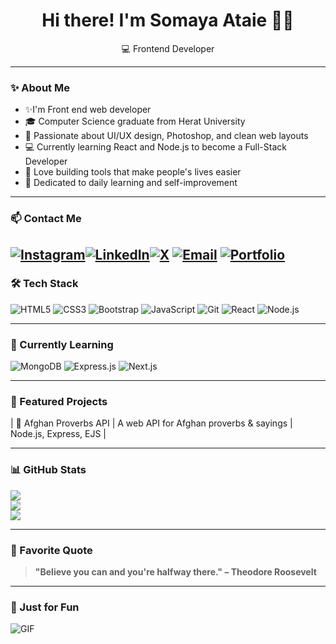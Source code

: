 <h1 align="center">Hi there! I'm Somaya Ataie 👩‍💻</h1>
<p align="center">
 💻 Frontend Developer 
</p>

---

### ✨ About Me
- ✨I'm Front end web developer
- 🎓 Computer Science graduate from Herat University
- 🌸 Passionate about UI/UX design, Photoshop, and clean web layouts
- 💻 Currently learning React and Node.js to become a Full-Stack Developer
- 🚀 Love building tools that make people's lives easier
- 🧠 Dedicated to daily learning and self-improvement

---
### 📫 Contact Me

[![Instagram](https://img.shields.io/badge/Instagram-%23E4405F.svg?logo=Instagram&logoColor=white)](https://www.instagram.com/sam.77ataie/)[![LinkedIn](https://img.shields.io/badge/LinkedIn-%230077B5.svg?logo=linkedin&logoColor=white)](https://www.linkedin.com/in/somaya-ataie-b55336361/)[![X](https://img.shields.io/badge/X-black.svg?logo=X&logoColor=white)](https://x.com/SomayaAtaee)
[![Email](https://img.shields.io/badge/Email-D14836?style=for-the-badge&logo=gmail&logoColor=white)](somayaataee0@gmail.com)
[![Portfolio](https://img.shields.io/badge/Portfolio-24292e?style=for-the-badge&logo=githubpages&logoColor=white)](https://somayaataee.github.io/my-portfolio/)
---
### 🛠️ Tech Stack

![HTML5](https://img.shields.io/badge/-HTML5-E34F26?style=for-the-badge&logo=html5&logoColor=white)
![CSS3](https://img.shields.io/badge/-CSS3-1572B6?style=for-the-badge&logo=css3)
![Bootstrap](https://img.shields.io/badge/-Bootstrap-7952B3?style=for-the-badge&logo=bootstrap)
![JavaScript](https://img.shields.io/badge/-JavaScript-F7DF1E?style=for-the-badge&logo=javascript&logoColor=black)
![Git](https://img.shields.io/badge/-Git-F05032?style=for-the-badge&logo=git)
![React](https://img.shields.io/badge/-React-61DAFB?style=for-the-badge&logo=react)
![Node.js](https://img.shields.io/badge/-Node.js-339933?style=for-the-badge&logo=nodedotjs)

---

### 🚀 Currently Learning

![MongoDB](https://img.shields.io/badge/-MongoDB-47A248?style=for-the-badge&logo=mongodb)
![Express.js](https://img.shields.io/badge/-Express.js-000000?style=for-the-badge&logo=express&logoColor=white)
![Next.js](https://img.shields.io/badge/-Next.js-000000?style=for-the-badge&logo=next.js)

---

### 💼 Featured Projects

| 🧾 Afghan Proverbs API | A web API for Afghan proverbs & sayings | Node.js, Express, EJS |

---

### 📊 GitHub Stats

<p >
  <img src="https://github-readme-stats.vercel.app/api?username=somayaataee&show_icons=true&theme=radical" /> <br>
  <img src ="(https://github-readme-streak-stats.herokuapp.com/?user=somayaataee&theme=radical&hide_border=false" /> <br>
  <img src="https://github-readme-stats.vercel.app/api/top-langs/?username=somayaataee&layout=compact&theme=radical" />
</p>

---

### 🧠 Favorite Quote

> **"Believe you can and you're halfway there." – Theodore Roosevelt**

---

### 🎉 Just for Fun

![GIF](https://media.giphy.com/media/qgQUggAC3Pfv687qPC/giphy.gif)
